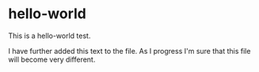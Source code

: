 # hello-world
This is a hello-world test.

I have further added this text to the file.
As I progress I'm sure that this file will become very different.

